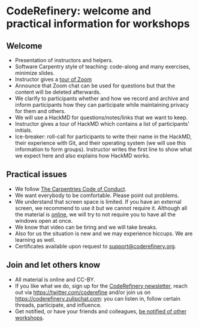 

# CodeRefinery: welcome and practical information for workshops


## Welcome

- Presentation of instructors and helpers.
- Software Carpentry style of teaching: code-along and many exercises, minimize slides.
- Instructor gives a [tour of Zoom](https://github.com/coderefinery/manuals/blob/master/zoom-mechanics.md)
- Announce that Zoom chat can be used for questions but that the content will
  be deleted afterwards.
- We clarify to participants whether and how we record and archive and inform participants
  how they can participate while maintaining privacy for them and others.
- We will use a HackMD for questions/notes/links that we want to keep.
- Instructor gives a tour of HackMD which contains a list of participants' initials.
- Ice-breaker: roll-call for participants to write their name in the HackMD,
  their experience with Git, and their operating system (we will use this information to form groups).
  Instructor writes the first line to show what we
  expect here and also explains how HackMD works.


## Practical issues

- We follow [The Carpentries Code of Conduct](https://docs.carpentries.org/topic_folders/policies/code-of-conduct.html).
- We want everybody to be comfortable. Please point out problems.
- We understand that screen space is limited. If you have an external screen,
  we recommend to use it but we cannot require it. Although all the material is
  [online](https://coderefinery.org/lessons/), we will
  try to not require you to have all the windows open at once.
- We know that video can be tiring and we will take breaks.
- Also for us the situation is new and we may experience hiccups. We are learning as well.
- Certificates available upon request to support@coderefinery.org.


## Join and let others know

- All material is online and CC-BY.
- If you like what we do, sign up for the [CodeRefinery newsletter](https://coderefinery.org/),
  reach out via https://twitter.com/coderefine and/or
  join us on https://coderefinery.zulipchat.com: you can listen in, follow
  certain threads, participate, and influence.
- Get notified, or have your friends and colleagues,
  [be notified of other workshops](https://coderefinery.org/workshops/upcoming/#notify-me).
